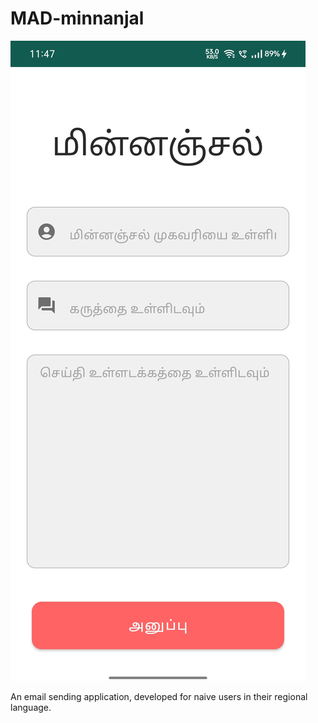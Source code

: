 # MAD-minnanjal

![Output](https://github.com/SuryaV-02/MAD-minnanjal/blob/master/output.jpeg)

An email sending application, developed for naive users in their regional language.
